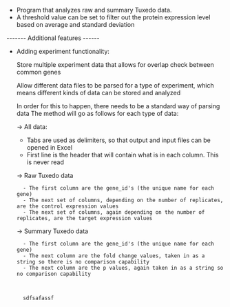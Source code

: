 - Program that analyzes raw and summary Tuxedo data.
- A threshold value can be set to filter out the protein expression level based on average 
and standard deviation

------- Additional features ------

- Adding experiment functionality:
    
    Store multiple experiment data that allows for overlap check between common genes

    Allow different data files to be parsed for a type of experiment, 
    which means different kinds of data can be stored and analyzed

    In order for this to happen, there needs to be a standard way of parsing data
    The method will go as follows for each type of data:
    
    -> All data:

    - Tabs are used as delimiters, so that output and input files can be opened in Excel
    - First line is the header that will contain what is in each column. This is never read

    -> Raw Tuxedo data
        
        - The first column are the gene_id's (the unique name for each gene)
        - The next set of columns, depending on the number of replicates, are the control expression values
        - The next set of columns, again depending on the number of replicates, are the target expression values

    -> Summary Tuxedo data

        - The first column are the gene_id's (the unique name for each gene)
        - The next column are the fold change values, taken in as a string so there is no comparison capability
        - The next column are the p values, again taken in as a string so no comparison capability



        sdfsafassf
